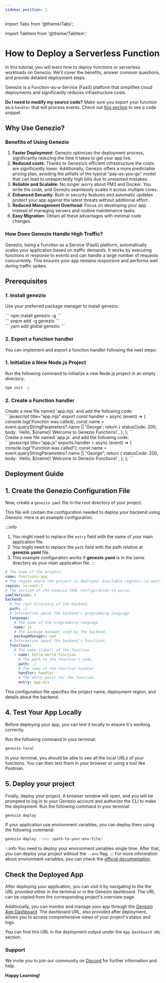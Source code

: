 ```yaml
---
sidebar_position: 2
---
```


import Tabs from '@theme/Tabs';

import TabItem from '@theme/TabItem';

# How to Deploy a Serverless Function

In this tutorial, you will learn how to deploy functions or serverless workloads on Genezio. We'll cover the benefits, answer common questions, and provide detailed deployment steps.

Genezio is a Function-as-a-Service (FaaS) platform that simplifies cloud deployments and significantly reduces infrastructure costs.

**Do I need to modify my source code?** Make sure you export your function as a `handler` that will process events. Check out [this section](#2-ensure-you-have-a-nodejs-function-handler) to see a code snippet.

## Why Use Genezio?

### Benefits of Using Genezio

1. **Faster Deployment**: Genezio optimizes the deployment process, significantly reducing the time it takes to get your app live.
2. **Reduced costs**: Thanks to Genezio’s efficient infrastructure the costs are significantly lower. Additionally, Genezio offers a more predictable pricing plan, avoiding the pitfalls of the typical “pay-as-you-go” model that can lead to unexpectedly high bills due to unwanted mistakes.
3. **Reliable and Scalable**: No longer worry about PM2 and Docker. You write the code, and Genezio seamlessly scales it across multiple cores.
4. **Enhanced Security**: Built-in security features and automatic updates protect your app against the latest threats without additional effort.
5. **Reduced Management Overhead**: Focus on developing your app instead of managing servers and routine maintenance tasks.
6. **Easy Migration**: Obtain all these advantages with minimal code changes.

### How Does Genezio Handle High Traffic?

Genezio, being a Function as a Service (FaaS) platform, automatically scales your application based on traffic demands. It works by executing functions in response to events and can handle a large number of requests concurrently. This ensures your app remains responsive and performs well during traffic spikes.

## Prerequisites

### 1. Install genezio

Use your preferred package manager to install genezio:

<Tabs>
  <TabItem className="tab-item" value="npm" label="npm">
<div id="step1-install-npm">
  ```
  npm install genezio -g
  ```
  </div>
  </TabItem>
  <TabItem className="tab-item" value="pnpm" label="pnpm">
  <div id="step1-install-pnpm">
  ```
  pnpm add -g genezio
  ```
  </div>
  </TabItem>
  <TabItem  className="tab-item" value="yarn" label="yarn">
  <div id="step1-install-yarn">
  ```
  yarn add global genezio
  ```
  </div>
  </TabItem>
</Tabs>

### 2. Export a function handler

You can implement and export a function handler following the next steps:

### 1. Initialize a New Node.js Project

Run the following command to initialize a new Node.js project in an empty directory:

```bash
npm init -y
```

### 2. Create a Function handler

<Tabs>
<TabItem className="tab-item" value="esm" label="esm">
Create a new file named `app.mjs` and add the following code:
<div>
```javascript title="app.mjs"
export const handler = async (event) => {
  console.log('Function was called);
  const name = event.queryStringParameters?.name || 'George';
  return {
    statusCode: 200,
    body: `Hello, ${name}! Welcome to Genezio Functions!`,
  };
};
```

  </div>
  </TabItem>
  <TabItem className="tab-item" value="cjs" label="cjs">
  Create a new file named `app.js` and add the following code:
  <div>
  ```javascript title="app.js"
  exports.handler = async (event) => {
    console.log("Function was called");
    const name = event.queryStringParameters?.name || "George";
    return {
      statusCode: 200,
      body: `Hello, ${name}! Welcome to Genezio Functions!`,
    };
  };
    ```

  </div>
  </TabItem>
</Tabs>

## Deployment Guide

## 1. Create the Genezio Configuration File

Now, create a `genezio.yaml` file in the root directory of your project.

This file will contain the configuration needed to deploy your backend using Genezio. Here is an example configuration.

:::info

1. You might need to replace the `entry` field with the name of your main application file.
2. You might need to replace the `path` field with the path relative at **genezio.yaml** file.
3. This example configuration works if **genezio.yaml** is in the same directory as your main application file.
   :::

```yaml title="genezio.yaml"
# The name of the project.
name: functions-app
# The region where the project is deployed. Available regions: us-east-1, eu-central-1
region: us-east-1
# The version of the Genezio YAML configuration to parse.
yamlVersion: 2
backend:
  # The root directory of the backend.
  path: ./
  # Information about the backend's programming language.
  language:
    # The name of the programming language.
    name: js
    # The package manager used by the backend.
    packageManager: npm
  # Information about the backend's functions.
  functions:
    # The name (label) of the function.
    - name: hello-world-function
      # The path to the function's code.
      path: ./
      # The name of the function handler
      handler: handler
      # The entry point for the function.
      entry: app.mjs
```

This configuration file specifies the project name, deployment region, and details about the backend.

## 4. Test Your App Locally

Before deploying your app, you can test it locally to ensure it's working correctly.

Run the following command in your terminal:

```bash
genezio local
```

In your terminal, you should be able to see all the local URLs of your functions. You can then test them in your browser or using a tool like Postman.

## 5. Deploy your project

Finally, deploy your project. A browser window will open, and you will be prompted to log in to your Genezio account and authorize the CLI to make the deployment.
Run the following command in your terminal:

```bash
genezio deploy
```

If your application use environment variables, you can deploy them using the following command:

```bash
genezio deploy --env <path-to-your-env-file>
```

:::info
You need to deploy your environment variables single time.
After that, you can deploy your project without the `--env` flag.
:::
For more information about environment variables, you can check the [official documentation](/docs/project-structure/backend-envinronment-variables.md).

## Check the Deployed App

After deploying your application, you can visit it by navigating to the the URL provided either in the terminal or in the Genezio dashboard. The URL can be copied from the corresponding project's overview page.

Additionally, you can monitor and manage your app through the [Genezio App Dashboard](https://app.genez.io/dashboard). The dashboard URL, also provided after deployment, allows you to access comprehensive views of your project's status and logs.

You can find this URL in the deployment output under the `App Dashboard URL` section.

### Support <a href="#support" id="support"></a>

We invite you to join our community on [Discord](https://discord.gg/uc9H5YKjXv) for further information and help.

**Happy Learning!**
